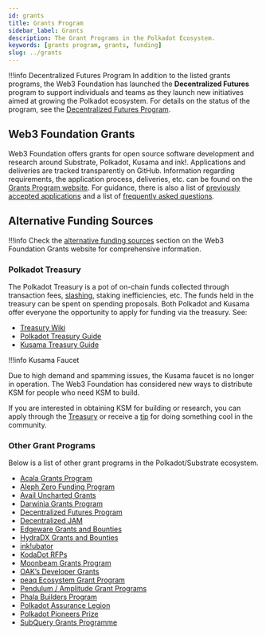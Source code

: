 ```yaml
---
id: grants
title: Grants Program
sidebar_label: Grants
description: The Grant Programs in the Polkadot Ecosystem.
keywords: [grants program, grants, funding]
slug: ../grants
---
```


!!!info Decentralized Futures Program
    In addition to the listed grants programs, the Web3 Foundation has launched the **Decentralized
    Futures** program to support individuals and teams as they launch new initiatives aimed at growing
    the Polkadot ecosystem. For details on the status of the program, see the
    [Decentralized Futures Program](./decentralized-futures.md).



## Web3 Foundation Grants

Web3 Foundation offers grants for open source software development and research around Substrate,
Polkadot, Kusama and ink!. Applications and deliveries are tracked transparently on GitHub.
Information regarding requirements, the application process, deliveries, etc. can be found on the
[Grants Program website](https://grants.web3.foundation/). For guidance, there is also a list of
[previously accepted applications](https://grants.web3.foundation/applications) and a list of
[frequently asked questions](https://grants.web3.foundation/docs/faq).

## Alternative Funding Sources

!!!info
    Check the [alternative funding sources](https://grants.web3.foundation/docs/funding) section on the
    Web3 Foundation Grants website for comprehensive information.



### Polkadot Treasury

The Polkadot Treasury is a pot of on-chain funds collected through transaction fees,
[slashing](../learn/learn-offenses.md), staking inefficiencies, etc. The funds held in the treasury
can be spent on spending proposals. Both Polkadot and Kusama offer everyone the opportunity to apply
for funding via the treasury. See:

- [Treasury Wiki](../learn/learn-polkadot-opengov-treasury.md)
- [Polkadot Treasury Guide](https://docs.google.com/document/d/1IZykdp2cyQavcRyZd_dgNj5DcgxgZR6kAqGdcNARu1w)
- [Kusama Treasury Guide](https://docs.google.com/document/d/1p3UQUjph5t8TVaWnTkfrI5mE-BABnM9Xvtuhdlhl6JE)

!!!info Kusama Faucet

Due to high demand and spamming issues, the Kusama faucet is no longer in operation. The Web3
Foundation has considered new ways to distribute KSM for people who need KSM to build.

If you are interested in obtaining KSM for building or research, you can apply through the
[Treasury](../learn/learn-polkadot-opengov-treasury.md) or receive a
[tip](../learn/learn-polkadot-opengov-treasury.md#treasury-tracks) for doing something cool in the
community.



### Other Grant Programs

Below is a list of other grant programs in the Polkadot/Substrate ecosystem.

- [Acala Grants Program](https://acala.network/ecosystem-program)
- [Aleph Zero Funding Program](https://alephzero.org/ecosystem-funding-program)
- [Avail Uncharted Grants](https://github.com/availproject/avail-uncharted/blob/main/grants/grants.md)
- [Darwinia Grants Program](https://github.com/darwinia-network/collaboration/blob/master/grant/README.md#grant-program)
- [Decentralized Futures Program](https://futures.web3.foundation/)
- [Decentralized JAM](https://jam.web3.foundation/)
- [Edgeware Grants and Bounties](https://gov.edgewa.re/discussion/1132-edgeware-proposal-process-and-template)
- [HydraDX Grants and Bounties](https://docs.hydradx.io/spending_fw/)
- [ink!ubator](https://use.ink/ubator/)
- [KodaDot RFPs](https://github.com/kodadot/grants/discussions/2)
- [Moonbeam Grants Program](https://moonbeam.foundation/grants/)
- [OAK’s Developer Grants](https://oak.tech/community/grants/)
- [peaq Ecosystem Grant Program](https://www.peaq.network/grant-program)
- [Pendulum / Amplitude Grant Programs](https://pendulumchain.org/ecosystem-grant)
- [Phala Builders Program](https://wiki.phala.network/en-us/build/general/builders-program/)
- [Polkadot Assurance Legion](https://polkadotassurance.com/)
- [Polkadot Pioneers Prize](https://pioneersprize.polkadot.network/)
- [SubQuery Grants Programme](https://subquery.network/grants)
